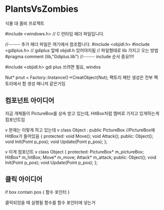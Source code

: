 # PlantsVsZombies
식물 대 좀비 프로젝트

#include <windows.h>
// C 런타임 헤더 파일입니다.

//------ 추가 헤더 파일은 여기에서 참조합니다.
#include <objidl.h>
#include <gdiplus.h>  // gdiplus  앞에 objidl.h 있어야지됨
// 파일형태로 lib 가지고 오는 방법
#pragma comment (lib,"Gdiplus.lib")
//------
include 순서 중요!!!!

#include <objidl.h> gdi plus 쓰려면 필요, windos




Nut* pnut =  Factory::Instance()->CreatObject(Nut); 팩토리 패턴
생성은 전부 팩토리에서 함 생성 매니저 같은거임


## 컴포넌트 아이디어
지금 개체들이 PictureBox를 상속 받고 있는데,
HitBox처럼 멤버로 가지고 있게하는게 컴포넌트임


v 현재는 이렇게 하고 있는데 v
class Object : public PictureBox //PictureBox에 HitBox가 들어있음
{
protected:
	void Move();
	void Attack();
public:
	Object();
	void Init(Point p_pos);
	void Update(Point p_pos);
};

v 이게 컴포넌트 v
class Object
{
protected:
 PictureBox* m_pictureBox;
 HitBox* m_hitBox;
 Move* m_move;
 Attack* m_attack;
public:
	Object();
	void Init(Point p_pos);
	void Update(Point p_pos);
};


## 클릭 아이디어
if box contain pos
{
	함수 포인터
}

클릭되었을 때 실행될 함수를 함수 포인터에 넣는거